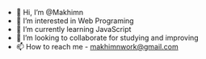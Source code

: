 - 👋 Hi, I’m @Makhimn
- 👀 I’m interested in Web Programing
- 🌱 I’m currently learning JavaScript
- 💞️ I’m looking to collaborate for studying and improving
- 📫 How to reach me - makhimnwork@gmail.com

<!---
Makhimn/Makhimn is a ✨ special ✨ repository because its `README.md` (this file) appears on your GitHub profile.
You can click the Preview link to take a look at your changes.
--->
